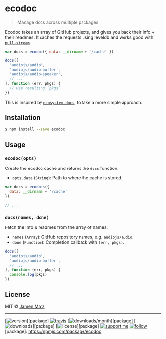 
# ecodoc

> Manage docs across multiple packages

Ecodoc takes an array of GitHub projects, and gives you back their info + their readmes.  It caches the requests using leveldb and works good with [`pull-stream`](https://github.com/pull-stream/pull-stream).

```js
var docs = ecodoc({ data: __dirname + '/cache' })

docs([
  'audiojs/audio',
  'audiojs/audio-buffer',
  'audiojs/audio-speaker',
  // ...
], function (err, pkgs) {
  // Use resulting `pkgs`
})
```

This is inspired by [`ecosystem-docs`](https://www.npmjs.com/package/ecosystem-docs), to take a more simple approach.

## Installation

```sh
$ npm install --save ecodoc
```

## Usage

### `ecodoc(opts)`

Create the ecodoc cache and returns the `docs` function.

 - `opts.data` (`String`): Path to where the cache is stored.

```js
var docs = ecodocs({
  data: __dirname + '/cache'
})

// ...
```

### `docs(names, done)`

Fetch the info & readmes from the array of names.

 - `names` (`Array`): GitHub repository names, e.g. `audiojs/audio`.
 - `done` (`Function`): Completion callback with `(err, pkgs)`.

```js
docs([
  'audiojs/audio',
  'audiojs/audio-buffer',
  // ...
], function (err, pkgs) {
  console.log(pkgs)
})
```

## License

MIT © [Jamen Marz](https://git.io/jamen)

---

[![version](https://img.shields.io/npm/v/ecodoc.svg?style=flat-square)][package] [![travis](https://img.shields.io/travis/ecodoc/jamen.svg?style=flat-square)](https://travis-ci.org/ecodoc/jamen) [![downloads/month](https://img.shields.io/npm/dm/ecodoc.svg?style=flat-square)][package] [![downloads](https://img.shields.io/npm/dt/ecodoc.svg?style=flat-square)][package] [![license](https://img.shields.io/npm/l/ecodoc.svg?style=flat-square)][package] [![support me](https://img.shields.io/badge/support%20me-paypal-green.svg?style=flat-square)](https://www.paypal.me/jamenmarz/5usd) [![follow](https://img.shields.io/github/followers/jamen.svg?style=social&label=Follow)](https://github.com/jamen)
[package]: https://npmjs.com/package/ecodoc
